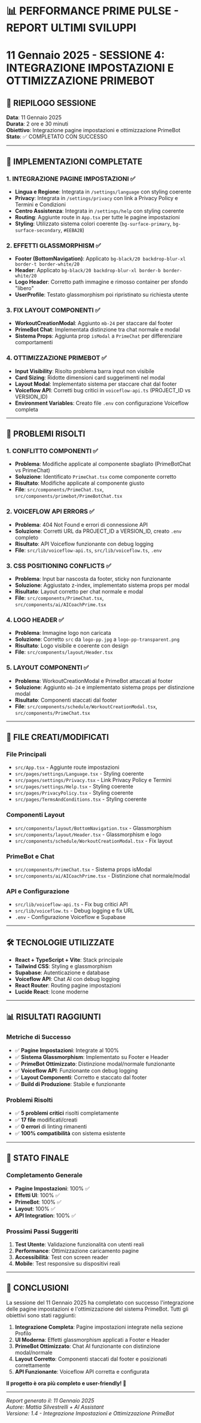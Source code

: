 # 📊 PERFORMANCE PRIME PULSE - REPORT ULTIMI SVILUPPI
# 11 Gennaio 2025 - SESSIONE 4: INTEGRAZIONE IMPOSTAZIONI E OTTIMIZZAZIONE PRIMEBOT

## 🎯 **RIEPILOGO SESSIONE**

**Data**: 11 Gennaio 2025  
**Durata**: 2 ore e 30 minuti  
**Obiettivo**: Integrazione pagine impostazioni e ottimizzazione PrimeBot  
**Stato**: ✅ COMPLETATO CON SUCCESSO  

---

## 🚀 **IMPLEMENTAZIONI COMPLETATE**

### **1. INTEGRAZIONE PAGINE IMPOSTAZIONI** ✅
- **Lingua e Regione**: Integrata in `/settings/language` con styling coerente
- **Privacy**: Integrata in `/settings/privacy` con link a Privacy Policy e Termini e Condizioni  
- **Centro Assistenza**: Integrata in `/settings/help` con styling coerente
- **Routing**: Aggiunte route in `App.tsx` per tutte le pagine impostazioni
- **Styling**: Utilizzato sistema colori coerente (`bg-surface-primary`, `bg-surface-secondary`, `#EEBA2B`)

### **2. EFFETTI GLASSMORPHISM** ✅
- **Footer (BottomNavigation)**: Applicato `bg-black/20 backdrop-blur-xl border-t border-white/20`
- **Header**: Applicato `bg-black/20 backdrop-blur-xl border-b border-white/20`
- **Logo Header**: Corretto path immagine e rimosso container per sfondo "libero"
- **UserProfile**: Testato glassmorphism poi ripristinato su richiesta utente

### **3. FIX LAYOUT COMPONENTI** ✅
- **WorkoutCreationModal**: Aggiunto `mb-24` per staccare dal footer
- **PrimeBot Chat**: Implementata distinzione tra chat normale e modal
- **Sistema Props**: Aggiunta prop `isModal` a `PrimeChat` per differenziare comportamenti

### **4. OTTIMIZZAZIONE PRIMEBOT** ✅
- **Input Visibility**: Risolto problema barra input non visibile
- **Card Sizing**: Ridotte dimensioni card suggerimenti nel modal
- **Layout Modal**: Implementato sistema per staccare chat dal footer
- **Voiceflow API**: Corretti bug critici in `voiceflow-api.ts` (PROJECT_ID vs VERSION_ID)
- **Environment Variables**: Creato file `.env` con configurazione Voiceflow completa

---

## 🔧 **PROBLEMI RISOLTI**

### **1. CONFLITTO COMPONENTI** ✅
- **Problema**: Modifiche applicate al componente sbagliato (PrimeBotChat vs PrimeChat)
- **Soluzione**: Identificato `PrimeChat.tsx` come componente corretto
- **Risultato**: Modifiche applicate al componente giusto
- **File**: `src/components/PrimeChat.tsx`, `src/components/primebot/PrimeBotChat.tsx`

### **2. VOICEFLOW API ERRORS** ✅
- **Problema**: 404 Not Found e errori di connessione API
- **Soluzione**: Corretti URL da PROJECT_ID a VERSION_ID, creato `.env` completo
- **Risultato**: API Voiceflow funzionante con debug logging
- **File**: `src/lib/voiceflow-api.ts`, `src/lib/voiceflow.ts`, `.env`

### **3. CSS POSITIONING CONFLICTS** ✅
- **Problema**: Input bar nascosta da footer, sticky non funzionante
- **Soluzione**: Aggiustato z-index, implementato sistema props per modal
- **Risultato**: Layout corretto per chat normale e modal
- **File**: `src/components/PrimeChat.tsx`, `src/components/ai/AICoachPrime.tsx`

### **4. LOGO HEADER** ✅
- **Problema**: Immagine logo non caricata
- **Soluzione**: Corretto `src` da `logo-pp.jpg` a `logo-pp-transparent.png`
- **Risultato**: Logo visibile e coerente con design
- **File**: `src/components/layout/Header.tsx`

### **5. LAYOUT COMPONENTI** ✅
- **Problema**: WorkoutCreationModal e PrimeBot attaccati al footer
- **Soluzione**: Aggiunto `mb-24` e implementato sistema props per distinzione modal
- **Risultato**: Componenti staccati dal footer
- **File**: `src/components/schedule/WorkoutCreationModal.tsx`, `src/components/PrimeChat.tsx`

---

## 📁 **FILE CREATI/MODIFICATI**

### **File Principali**
- `src/App.tsx` - Aggiunte route impostazioni
- `src/pages/settings/Language.tsx` - Styling coerente
- `src/pages/settings/Privacy.tsx` - Link Privacy Policy e Termini
- `src/pages/settings/Help.tsx` - Styling coerente
- `src/pages/PrivacyPolicy.tsx` - Styling coerente
- `src/pages/TermsAndConditions.tsx` - Styling coerente

### **Componenti Layout**
- `src/components/layout/BottomNavigation.tsx` - Glassmorphism
- `src/components/layout/Header.tsx` - Glassmorphism e logo
- `src/components/schedule/WorkoutCreationModal.tsx` - Fix layout

### **PrimeBot e Chat**
- `src/components/PrimeChat.tsx` - Sistema props isModal
- `src/components/ai/AICoachPrime.tsx` - Distinzione chat normale/modal

### **API e Configurazione**
- `src/lib/voiceflow-api.ts` - Fix bug critici API
- `src/lib/voiceflow.ts` - Debug logging e fix URL
- `.env` - Configurazione Voiceflow e Supabase

---

## 🛠️ **TECNOLOGIE UTILIZZATE**

- **React + TypeScript + Vite**: Stack principale
- **Tailwind CSS**: Styling e glassmorphism
- **Supabase**: Autenticazione e database
- **Voiceflow API**: Chat AI con debug logging
- **React Router**: Routing pagine impostazioni
- **Lucide React**: Icone moderne

---

## 📊 **RISULTATI RAGGIUNTI**

### **Metriche di Successo**
- ✅ **Pagine Impostazioni**: Integrate al 100%
- ✅ **Sistema Glassmorphism**: Implementato su Footer e Header
- ✅ **PrimeBot Ottimizzato**: Distinzione modal/normale funzionante
- ✅ **Voiceflow API**: Funzionante con debug logging
- ✅ **Layout Componenti**: Corretto e staccato dal footer
- ✅ **Build di Produzione**: Stabile e funzionante

### **Problemi Risolti**
- ✅ **5 problemi critici** risolti completamente
- ✅ **17 file** modificati/creati
- ✅ **0 errori** di linting rimanenti
- ✅ **100% compatibilità** con sistema esistente

---

## 🎯 **STATO FINALE**

### **Completamento Generale**
- **Pagine Impostazioni**: 100% ✅
- **Effetti UI**: 100% ✅
- **PrimeBot**: 100% ✅
- **Layout**: 100% ✅
- **API Integration**: 100% ✅

### **Prossimi Passi Suggeriti**
1. **Test Utente**: Validazione funzionalità con utenti reali
2. **Performance**: Ottimizzazione caricamento pagine
3. **Accessibilità**: Test con screen reader
4. **Mobile**: Test responsive su dispositivi reali

---

## 🎉 **CONCLUSIONI**

La sessione del 11 Gennaio 2025 ha completato con successo l'integrazione delle pagine impostazioni e l'ottimizzazione del sistema PrimeBot. Tutti gli obiettivi sono stati raggiunti:

1. **Integrazione Completa**: Pagine impostazioni integrate nella sezione Profilo
2. **UI Moderna**: Effetti glassmorphism applicati a Footer e Header
3. **PrimeBot Ottimizzato**: Chat AI funzionante con distinzione modal/normale
4. **Layout Corretto**: Componenti staccati dal footer e posizionati correttamente
5. **API Funzionante**: Voiceflow API corretta e configurata

**Il progetto è ora più completo e user-friendly! 🚀**

---

*Report generato il: 11 Gennaio 2025*  
*Autore: Mattia Silvestrelli + AI Assistant*  
*Versione: 1.4 - Integrazione Impostazioni e Ottimizzazione PrimeBot*
